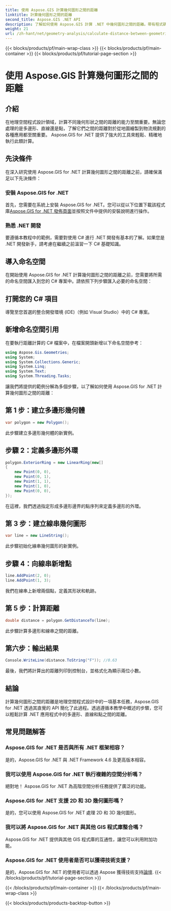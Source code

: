 ```yaml
---
title: 使用 Aspose.GIS 計算幾何圖形之間的距離
linktitle: 計算幾何圖形之間的距離
second_title: Aspose.GIS .NET API
description: 了解如何使用 Aspose.GIS 計算 .NET 中幾何圖形之間的距離。帶有程式碼範例的分步指南。增強您的地理空間應用程式。
weight: 21
url: /zh-hant/net/geometry-analysis/calculate-distance-between-geometries/
---
```


{{< blocks/products/pf/main-wrap-class >}}
{{< blocks/products/pf/main-container >}}
{{< blocks/products/pf/tutorial-page-section >}}

# 使用 Aspose.GIS 計算幾何圖形之間的距離

## 介紹
在地理空間程式設計領域，計算不同幾何形狀之間的距離的能力至關重要。無論您處理的是多邊形、直線還是點，了解它們之間的距離對於從地圖繪製到物流規劃的各種應用都至關重要。 Aspose.GIS for .NET 提供了強大的工具來輕鬆、精確地執行此類計算。
## 先決條件
在深入研究使用 Aspose.GIS for .NET 計算幾何圖形之間的距離之前，請確保滿足以下先決條件：
### 安裝 Aspose.GIS for .NET
首先，您需要在系統上安裝 Aspose.GIS for .NET。您可以從以下位置下載該程式庫[Aspose.GIS for .NET 發佈頁面](https://releases.aspose.com/gis/net/)並按照文件中提供的安裝說明進行操作。
### 熟悉 .NET 開發
要遵循本教程中的範例，需要對使用 C# 進行 .NET 開發有基本的了解。如果您是 .NET 開發新手，請考慮在繼續之前溫習一下 C# 基礎知識。

## 導入命名空間
在開始使用 Aspose.GIS for .NET 計算幾何圖形之間的距離之前，您需要將所需的命名空間匯入到您的 C# 專案中。請依照下列步驟匯入必要的命名空間：
## 打開您的 C# 項目
導覽至您首選的整合開發環境 (IDE)（例如 Visual Studio）中的 C# 專案。
## 新增命名空間引用
在要執行距離計算的 C# 檔案中，在檔案開頭新增以下命名空間參考：
```csharp
using Aspose.Gis.Geometries;
using System;
using System.Collections.Generic;
using System.Linq;
using System.Text;
using System.Threading.Tasks;
```

讓我們將提供的範例分解為多個步驟，以了解如何使用 Aspose.GIS for .NET 計算幾何圖形之間的距離：
## 第 1 步：建立多邊形幾何體
```csharp
var polygon = new Polygon();
```
此步驟建立多邊形幾何體的新實例。
## 步驟 2：定義多邊形外環
```csharp
polygon.ExteriorRing = new LinearRing(new[]
{
    new Point(0, 0),
    new Point(0, 1),
    new Point(1, 1),
    new Point(1, 0),
    new Point(0, 0),
});
```
在這裡，我們透過指定形成多邊形邊界的點序列來定義多邊形的外環。
## 第 3 步：建立線串幾何圖形
```csharp
var line = new LineString();
```
此步驟初始化線串幾何圖形的新實例。
## 步驟 4：向線串新增點
```csharp
line.AddPoint(2, 0);
line.AddPoint(1, 3);
```
我們在線串上新增兩個點，定義其形狀和軌跡。
## 第 5 步：計算距離
```csharp
double distance = polygon.GetDistanceTo(line);
```
此步驟計算多邊形和線串之間的距離。
## 第六步：輸出結果
```csharp
Console.WriteLine(distance.ToString("F")); //0.63
```
最後，我們將計算出的距離列印到控制台，並格式化為顯示兩位小數。

## 結論
計算幾何圖形之間的距離是地理空間程式設計中的一項基本任務，Aspose.GIS for .NET 透過其直覺的 API 簡化了此過程。透過遵循本教學中概述的步驟，您可以輕鬆計算 .NET 應用程式中的多邊形、直線和點之間的距離。
## 常見問題解答
### Aspose.GIS for .NET 是否與所有 .NET 框架相容？
是的，Aspose.GIS for .NET 與 .NET Framework 4.6 及更高版本相容。
### 我可以使用 Aspose.GIS for .NET 執行複雜的空間分析嗎？
絕對地！ Aspose.GIS for .NET 為高階空間分析任務提供了廣泛的功能。
### Aspose.GIS for .NET 支援 2D 和 3D 幾何圖形嗎？
是的，您可以使用 Aspose.GIS for .NET 處理 2D 和 3D 幾何圖形。
### 我可以將 Aspose.GIS for .NET 與其他 GIS 程式庫整合嗎？
Aspose.GIS for .NET 提供與其他 GIS 程式庫的互通性，讓您可以利用附加功能。
### Aspose.GIS for .NET 使用者是否可以獲得技術支援？
是的，Aspose.GIS for .NET 的使用者可以透過 Aspose 獲得技術支持[論壇](https://forum.aspose.com/c/gis/33).
{{< /blocks/products/pf/tutorial-page-section >}}

{{< /blocks/products/pf/main-container >}}
{{< /blocks/products/pf/main-wrap-class >}}

{{< blocks/products/products-backtop-button >}}
